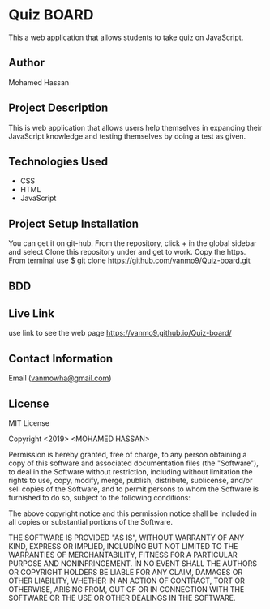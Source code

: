 # Quiz BOARD

This a web application that allows students to take quiz on JavaScript.

## Author

Mohamed Hassan

## Project Description

This is web application that allows users help themselves in expanding their JavaScript knowledge and testing themselves by doing a test as given.
## Technologies Used
-   CSS
-   HTML
-   JavaScript

##   Project Setup Installation
You can get it on git-hub. From the repository, click + in the global sidebar and select Clone this repository under and get to work. Copy the https. From terminal use $ git clone <https://github.com/vanmo9/Quiz-board.git>
## BDD

## Live Link

use link to see the web page <https://vanmo9.github.io/Quiz-board/>

## Contact Information

Email (vanmowha@gmail.com)

## License

MIT License

Copyright &lt;2019> &lt;MOHAMED HASSAN>

Permission is hereby granted, free of charge, to any person obtaining a copy of this software and associated documentation files (the "Software"), to deal in the Software without restriction, including without limitation the rights to use, copy, modify, merge, publish, distribute, sublicense, and/or sell copies of the Software, and to permit persons to whom the Software is furnished to do so, subject to the following conditions:

The above copyright notice and this permission notice shall be included in all copies or substantial portions of the Software.

THE SOFTWARE IS PROVIDED "AS IS", WITHOUT WARRANTY OF ANY KIND, EXPRESS OR IMPLIED, INCLUDING BUT NOT LIMITED TO THE WARRANTIES OF MERCHANTABILITY, FITNESS FOR A PARTICULAR PURPOSE AND NONINFRINGEMENT. IN NO EVENT SHALL THE AUTHORS OR COPYRIGHT HOLDERS BE LIABLE FOR ANY CLAIM, DAMAGES OR OTHER LIABILITY, WHETHER IN AN ACTION OF CONTRACT, TORT OR OTHERWISE, ARISING FROM, OUT OF OR IN CONNECTION WITH THE SOFTWARE OR THE USE OR OTHER DEALINGS IN THE SOFTWARE.
